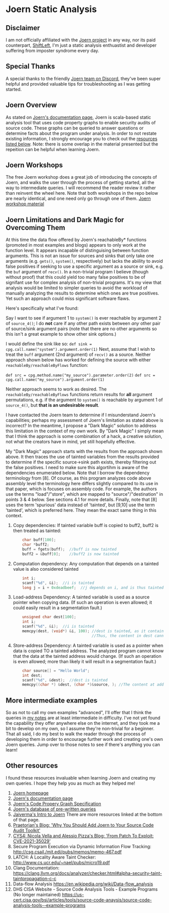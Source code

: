 # Joern Static Analysis

## Disclaimer
I am not officially affiliated with the [Joern project](https://joern.io/) in any way, nor its paid counterpart, [ShiftLeft](https://www.shiftleft.io/), I'm just a static analysis enthuastist and developer suffering from imposter syndrome every day.

## Special Thanks
A special thanks to the friendly [Joern team on Discord](https://discord.gg/vv4MH284Hc), they've been super helpful and provided valuable tips for troubleshooting as I was getting started.

## Joern Overview
As stated on [Joern's documentation page](https://docs.joern.io/home), Joern is scala-based static analysis tool that uses code property graphs to enable security audits of source code. These graphs can be queried to answer questions or determine facts about the program under analysis.  In order to not restate existing information, I strongly encourage you to check out the [resources listed below](#resources).  Note: there is some overlap in the material presented but the repeition can be helpful when learning Joern.

## Joern Workshops
The free Joern workshop does a great job of introducing the concepts of Joern, and walks the user through the process of getting started, all the way to intermediate queries.  I will recommend the reader review it rather than reinvent the wheel here.  Note that both workshops in the repo below are nearly identical, and one need only go through one of them.
[Joern workshop material](https://github.com/joernio/workshops)

## Joern Limitations and Dark Magic for Overcoming Them
At this time the data flow offered by Joern's reachableBy* functions (promoted in most examples and blogs) appears to only work at the function level. It appears incapable of distinguising between function arguments.  This is not an issue for sources and sinks that only take one arguments (e.g. `gets()`, `system()`, respectively) but lacks the abiility to avoid false positives if seeking to use a specific argument as a source or sink, e.g. the `buf` argument of `recv()`.  In a non-trivial program I believe (though without proof) that this could yield too many false positives to be of signifant use for complex analysis of non-trivial programs.  It's my view that analysis would be limited to simpler queries to avoid the workload of manually analyzing the results to determine which ones are true positives.  Yet such an approach could miss significant software flaws.

Here's specifically what I've found:

Say I want to see if argument 1 to `system()` is ever reachable by argument 2 of `source_4()`; I do **not** care if any other path exists between *any* other pair of source/sink argument pairs (note that there are no other arguments so this isn't a great example to show other sink options.) 

I would define the sink like so:
`def sink = cpg.call.name("system").argument.order(1)`
Next, assume that I wish to treat the `buff` argument (2nd argument) of `recv()` as a source. Neither approach shown below has worked for defining the source with either `reachableBy/reachableByFlows` function:

`def src = cpg.method.name("my_source").parameter.order(2)`
`def src = cpg.call.name("my_source").argument.order(1)`


Neither approach seems to work as desired.  The `reachableBy/reachableByFlows` functions return results for **all** argument permutations, e.g. if the argument to `system()` is reachable by argument 1 of `source_4()`, but **that is an undesirable result**.  

I have contacted the Joern team to determine if I misunderstand Joern's capabilities; perhaps my assessment of Joern's limitation as stated above is incorrect?  In the meantime, I propose a "Dark Magic" solution to address this limitation in the context of my own work. By "Dark Magic" I simply mean that I think the approach is some combination of a hack, a creative solution, not what the creators have in mind, yet still hopefully effective. 


My "Dark Magic" approach starts with the results from the approach shown above.  It then traces the use of tainted variables from the results provided to determine if the specific source->sink path exists, thereby filtering out the false positives.   I need to make sure this algortihm is aware of the dependencies enumerated below.  Note that I borrow the dependency terminology from [8].  Of course, as this program analyzes code above assembly level the terminology here differs slightly compared to its use in that paper, which is focuses on assembly code.  For example, the authors use the terms "load"/"store", which are mapped to "source"/"destination" in points 3 & 4 below.  See sections 4.1 for more details.  Finally, note that [8] uses the term 'spurious' data instead of 'tainted', but  [9,10] use the term 'tainted', which is preferred here. They mean the exact same thing in this context.

1. Copy dependencies: If tainted variable buff is copied to buff2, buff2 is then treated as tainted:
    ```c
        char buff[100];
        char *buff2;
        buff = fgets(buff);  //buff is now tainted
        buff2 = &buff[0];    //buff2 is now tainted
    ```
2. Computation dependency: Any computation that depends on a tainted value is also considered tainted
    ```c
        int i;
        scanf("%d", &i);  //i is tainted
        long j = i + 0xdeadbeef;  //j depends on i, and is thus tainted here
    ```
3. Load-address Dependency: A tainted variable is used as a source pointer when copying data.  (If such an operation is even allowed; it could easily result in a segmentation fault.)
    ```c
        unsigned char dest[100];
        int i;
        scanf("%d", &i);  //i is tainted
        memcpy(dest, (void*) &i, 100); //dest is tainted, as it contains data copied FROM a tainted address.
                                       //Thus, the content in dest cannot be predicted.
    ```
4. Store-address Dependency: A tainted variable is used as a pointer when data is copied TO a tainted address.  The analyzed program cannot know that the data at the tainted address would change.  (If such an operation is even allowed; more than likely it will result in a segmentation fault.)
    ```c
        char source[] = "Hello World";
        int dest;
        scanf("%d", &dest);  //dest is tainted
        memcpy((char *) &dest, (char *)&source, ); //The content at address *dest is tainted, as that address was not expected to change.
    ```

## More intermediate examples
So as not to call my own examples "advanced", I'll offer that I think the queries in [my notes](joern_notes.scala) are at least intermediate in difficulty.  I've not yet found the capability they offer anywhere else on the internet, and they took me a bit to develop on my own, so I assume they're non-trivial for a beginner.   That all said, I do my best to walk the reader through the process of developing them in order to encourage further work and creating one's own Joern queries.  Jump over to those notes to see if there's anything you can learn!

## Other resources
I found these resources invaluable when learning Joern and creating my own queries.  I hope they help you as much as they helped me!
1. [Joern homepage](https://joern.io/)  
2. [Joern's documentation page](https://docs.joern.io/home)  
3. [Joern's Code Propery Graph Specification](https://cpg.joern.io/)
4. [Joern's database of pre-written queries](https://queries.joern.io/)
5. [Jaiverma's Intro to Joern](https://jaiverma.github.io/blog/joern-intro) There are more resources linked at the bottom of that page.
6. [Praetorian's Blog: 'Why You Should Add Joern to Your Source Code Audit Toolkit'](https://www.praetorian.com/blog/why-you-should-add-joern-to-your-source-code-audit-toolkit/)
7. [CYS4: Nicola Vella and Alessio Pizza's Blog: 'From Patch To Exploit: CVE-2021-35029'](https://blog.cys4.com/exploit/reverse-engineering/2022/04/18/From-Patch-To-Exploit_CVE-2021-35029.html)
8. Secure Program Execution via Dynamic Information Flow Tracking: http://csg.csail./mit.edi/pubs/memos/memo-467.pdf
9. LATCH: A Locality Aware Taint Checker: http://www.cs.ucr.edu/~nael/pubs/micro19.pdf
10. Clang Documentation: https://clang.llvm.org/docs/analyzer/checker.html#alpha-security-taint-taintpropagation-c-c
11. Data-flow Analysis https://en.wikipedia.org/wiki/Data-flow_analysis
12. DHS CISA Website - Source Code Analysis Tools - Example Programs (No longer maintained) https://us-cert.cisa.gov/bsi/articles/tools/source-code-anaysis/source-code-analysis-tools--example-programs
